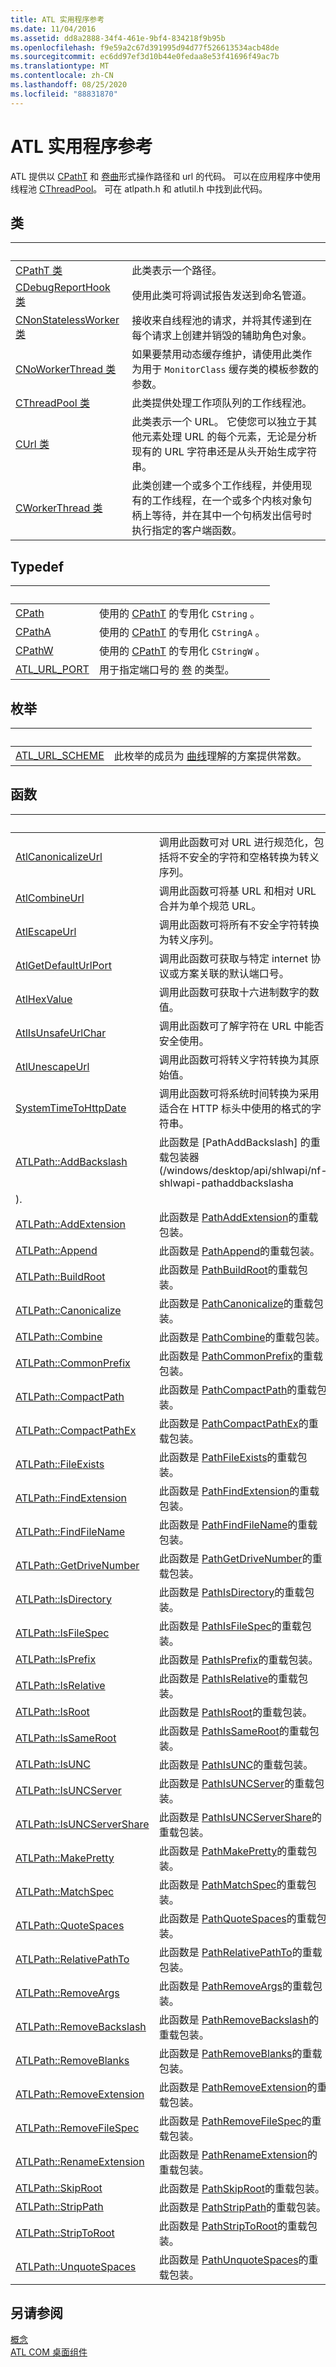 ```yaml
---
title: ATL 实用程序参考
ms.date: 11/04/2016
ms.assetid: dd8a2888-34f4-461e-9bf4-834218f9b95b
ms.openlocfilehash: f9e59a2c67d391995d94d77f526613534acb48de
ms.sourcegitcommit: ec6dd97ef3d10b44e0fedaa8e53f41696f49ac7b
ms.translationtype: MT
ms.contentlocale: zh-CN
ms.lasthandoff: 08/25/2020
ms.locfileid: "88831870"
---
```

# <a name="atl-utilities-reference"></a>ATL 实用程序参考

ATL 提供以 [CPathT](../atl/reference/cpatht-class.md) 和 [卷曲](../atl/reference/curl-class.md)形式操作路径和 url 的代码。 可以在应用程序中使用线程池 [CThreadPool](../atl/reference/cthreadpool-class.md)。 可在 atlpath.h 和 atlutil.h 中找到此代码。

## <a name="classes"></a>类

| &nbsp; | &nbsp; |
|--|--|
| [CPathT 类](../atl/reference/cpatht-class.md) | 此类表示一个路径。 |
| [CDebugReportHook 类](../atl/reference/cdebugreporthook-class.md) | 使用此类可将调试报告发送到命名管道。 |
| [CNonStatelessWorker 类](../atl/reference/cnonstatelessworker-class.md) | 接收来自线程池的请求，并将其传递到在每个请求上创建并销毁的辅助角色对象。 |
| [CNoWorkerThread 类](../atl/reference/cnoworkerthread-class.md) | 如果要禁用动态缓存维护，请使用此类作为用于 `MonitorClass` 缓存类的模板参数的参数。 |
| [CThreadPool 类](../atl/reference/cthreadpool-class.md) | 此类提供处理工作项队列的工作线程池。 |
| [CUrl 类](../atl/reference/curl-class.md) | 此类表示一个 URL。 它使您可以独立于其他元素处理 URL 的每个元素，无论是分析现有的 URL 字符串还是从头开始生成字符串。 |
| [CWorkerThread 类](../atl/reference/cworkerthread-class.md) | 此类创建一个或多个工作线程，并使用现有的工作线程，在一个或多个内核对象句柄上等待，并在其中一个句柄发出信号时执行指定的客户端函数。 |

## <a name="typedefs"></a>Typedef

| &emsp; | &emsp; |
|--|--|
| [CPath](../atl/reference/atl-typedefs.md#cpath) | 使用的 [CPathT](../atl/reference/cpatht-class.md) 的专用化 `CString` 。 |
| [CPathA](../atl/reference/atl-typedefs.md#cpatha) | 使用的 [CPathT](../atl/reference/cpatht-class.md) 的专用化 `CStringA` 。 |
| [CPathW](../atl/reference/atl-typedefs.md#cpathw) | 使用的 [CPathT](../atl/reference/cpatht-class.md) 的专用化 `CStringW` 。 |
| [ATL_URL_PORT](../atl/reference/atl-typedefs.md#atl_url_port) | 用于指定端口号的 [卷](../atl/reference/curl-class.md) 的类型。 |

## <a name="enums"></a>枚举

| &emsp; | &emsp; |
|--|--|
| [ATL_URL_SCHEME](../atl/reference/atl-url-scheme-enum.md) | 此枚举的成员为 [曲线](../atl/reference/curl-class.md)理解的方案提供常数。 |

## <a name="functions"></a>函数

| &emsp; | &emsp; |
|--|--|
| [AtlCanonicalizeUrl](../atl/reference/atl-http-utility-functions.md#atlcanonicalizeurl) | 调用此函数可对 URL 进行规范化，包括将不安全的字符和空格转换为转义序列。 |
| [AtlCombineUrl](../atl/reference/atl-http-utility-functions.md#atlcombineurl) | 调用此函数可将基 URL 和相对 URL 合并为单个规范 URL。 |
| [AtlEscapeUrl](../atl/reference/atl-http-utility-functions.md#atlescapeurl) | 调用此函数可将所有不安全字符转换为转义序列。 |
| [AtlGetDefaultUrlPort](../atl/reference/atl-http-utility-functions.md#atlgetdefaulturlport) | 调用此函数可获取与特定 internet 协议或方案关联的默认端口号。 |
| [AtlHexValue](../atl/reference/atl-text-encoding-functions.md#atlhexvalue) | 调用此函数可获取十六进制数字的数值。 |
| [AtlIsUnsafeUrlChar](../atl/reference/atl-http-utility-functions.md#atlisunsafeurlchar) | 调用此函数可了解字符在 URL 中能否安全使用。 |
| [AtlUnescapeUrl](../atl/reference/atl-http-utility-functions.md#atlunescapeurl) | 调用此函数可将转义字符转换为其原始值。 |
| [SystemTimeToHttpDate](../atl/reference/atl-http-utility-functions.md#systemtimetohttpdate) | 调用此函数可将系统时间转换为采用适合在 HTTP 标头中使用的格式的字符串。 |
| [ATLPath::AddBackslash](../atl/reference/atl-path-functions.md#addbackslash) | 此函数是 [PathAddBackslash] 的重载包装器 (/windows/desktop/api/shlwapi/nf-shlwapi-pathaddbackslasha |
| ). |
| [ATLPath::AddExtension](../atl/reference/atl-path-functions.md#addextension) | 此函数是 [PathAddExtension](/windows/win32/api/shlwapi/nf-shlwapi-pathaddextensionw)的重载包装。 |
| [ATLPath::Append](../atl/reference/atl-path-functions.md#append) | 此函数是 [PathAppend](/windows/win32/api/shlwapi/nf-shlwapi-pathappendw)的重载包装。 |
| [ATLPath::BuildRoot](../atl/reference/atl-path-functions.md#buildroot) | 此函数是 [PathBuildRoot](/windows/win32/api/shlwapi/nf-shlwapi-pathbuildrootw)的重载包装。 |
| [ATLPath::Canonicalize](../atl/reference/atl-path-functions.md#canonicalize) | 此函数是 [PathCanonicalize](/windows/win32/api/shlwapi/nf-shlwapi-pathcanonicalizew)的重载包装。 |
| [ATLPath::Combine](../atl/reference/atl-path-functions.md#combine) | 此函数是 [PathCombine](/windows/win32/api/shlwapi/nf-shlwapi-pathcombinew)的重载包装。 |
| [ATLPath::CommonPrefix](../atl/reference/atl-path-functions.md#commonprefix) | 此函数是 [PathCommonPrefix](/windows/win32/api/shlwapi/nf-shlwapi-pathcommonprefixw)的重载包装。 |
| [ATLPath::CompactPath](../atl/reference/atl-path-functions.md#compactpath) | 此函数是 [PathCompactPath](/windows/win32/api/shlwapi/nf-shlwapi-pathcompactpathw)的重载包装。 |
| [ATLPath::CompactPathEx](../atl/reference/atl-path-functions.md#compactpathex) | 此函数是 [PathCompactPathEx](/windows/win32/api/shlwapi/nf-shlwapi-pathcompactpathexw)的重载包装。 |
| [ATLPath::FileExists](../atl/reference/atl-path-functions.md#fileexists) | 此函数是 [PathFileExists](/windows/win32/api/shlwapi/nf-shlwapi-pathfileexistsw)的重载包装。 |
| [ATLPath::FindExtension](../atl/reference/atl-path-functions.md#findextension) | 此函数是 [PathFindExtension](/windows/win32/api/shlwapi/nf-shlwapi-pathfindextensionw)的重载包装。 |
| [ATLPath::FindFileName](../atl/reference/atl-path-functions.md#findfilename) | 此函数是 [PathFindFileName](/windows/win32/api/shlwapi/nf-shlwapi-pathfindfilenamew)的重载包装。 |
| [ATLPath::GetDriveNumber](../atl/reference/atl-path-functions.md#getdrivenumber) | 此函数是 [PathGetDriveNumber](/windows/win32/api/shlwapi/nf-shlwapi-pathgetdrivenumberw)的重载包装。 |
| [ATLPath::IsDirectory](../atl/reference/atl-path-functions.md#isdirectory) | 此函数是 [PathIsDirectory](/windows/win32/api/shlwapi/nf-shlwapi-pathisdirectoryw)的重载包装。 |
| [ATLPath::IsFileSpec](../atl/reference/atl-path-functions.md#isfilespec) | 此函数是 [PathIsFileSpec](/windows/win32/api/shlwapi/nf-shlwapi-pathisfilespecw)的重载包装。 |
| [ATLPath::IsPrefix](../atl/reference/atl-path-functions.md#isprefix) | 此函数是 [PathIsPrefix](/windows/win32/api/shlwapi/nf-shlwapi-pathisprefixw)的重载包装。 |
| [ATLPath::IsRelative](../atl/reference/atl-path-functions.md#isrelative) | 此函数是 [PathIsRelative](/windows/win32/api/shlwapi/nf-shlwapi-pathisrelativew)的重载包装。 |
| [ATLPath::IsRoot](../atl/reference/atl-path-functions.md#isroot) | 此函数是 [PathIsRoot](/windows/win32/api/shlwapi/nf-shlwapi-pathisrootw)的重载包装。 |
| [ATLPath::IsSameRoot](../atl/reference/atl-path-functions.md#issameroot) | 此函数是 [PathIsSameRoot](/windows/win32/api/shlwapi/nf-shlwapi-pathissamerootw)的重载包装。 |
| [ATLPath::IsUNC](../atl/reference/atl-path-functions.md#isunc) | 此函数是 [PathIsUNC](/windows/win32/api/shlwapi/nf-shlwapi-pathisuncw)的重载包装。 |
| [ATLPath::IsUNCServer](../atl/reference/atl-path-functions.md#isuncserver) | 此函数是 [PathIsUNCServer](/windows/win32/api/shlwapi/nf-shlwapi-pathisuncserverw)的重载包装。 |
| [ATLPath::IsUNCServerShare](../atl/reference/atl-path-functions.md#isuncservershare) | 此函数是 [PathIsUNCServerShare](/windows/win32/api/shlwapi/nf-shlwapi-pathisuncserversharew)的重载包装。 |
| [ATLPath::MakePretty](../atl/reference/atl-path-functions.md#makepretty) | 此函数是 [PathMakePretty](/windows/win32/api/shlwapi/nf-shlwapi-pathmakeprettyw)的重载包装。 |
| [ATLPath::MatchSpec](../atl/reference/atl-path-functions.md#matchspec) | 此函数是 [PathMatchSpec](/windows/win32/api/shlwapi/nf-shlwapi-pathmatchspecw)的重载包装。 |
| [ATLPath::QuoteSpaces](../atl/reference/atl-path-functions.md#quotespaces) | 此函数是 [PathQuoteSpaces](/windows/win32/api/shlwapi/nf-shlwapi-pathquotespacesw)的重载包装。 |
| [ATLPath::RelativePathTo](../atl/reference/atl-path-functions.md#relativepathto) | 此函数是 [PathRelativePathTo](/windows/win32/api/shlwapi/nf-shlwapi-pathrelativepathtow)的重载包装。 |
| [ATLPath::RemoveArgs](../atl/reference/atl-path-functions.md#removeargs) | 此函数是 [PathRemoveArgs](/windows/win32/api/shlwapi/nf-shlwapi-pathremoveargsw)的重载包装。 |
| [ATLPath::RemoveBackslash](../atl/reference/atl-path-functions.md#removebackslash) | 此函数是 [PathRemoveBackslash](/windows/win32/api/shlwapi/nf-shlwapi-pathremovebackslashw)的重载包装。 |
| [ATLPath::RemoveBlanks](../atl/reference/atl-path-functions.md#removeblanks) | 此函数是 [PathRemoveBlanks](/windows/win32/api/shlwapi/nf-shlwapi-pathremoveblanksw)的重载包装。 |
| [ATLPath::RemoveExtension](../atl/reference/atl-path-functions.md#removeextension) | 此函数是 [PathRemoveExtension](/windows/win32/api/shlwapi/nf-shlwapi-pathremoveextensionw)的重载包装。 |
| [ATLPath::RemoveFileSpec](../atl/reference/atl-path-functions.md#removefilespec) | 此函数是 [PathRemoveFileSpec](/windows/win32/api/shlwapi/nf-shlwapi-pathremovefilespecw)的重载包装。 |
| [ATLPath::RenameExtension](../atl/reference/atl-path-functions.md#renameextension) | 此函数是 [PathRenameExtension](/windows/win32/api/shlwapi/nf-shlwapi-pathrenameextensionw)的重载包装。 |
| [ATLPath::SkipRoot](../atl/reference/atl-path-functions.md#skiproot) | 此函数是 [PathSkipRoot](/windows/win32/api/shlwapi/nf-shlwapi-pathskiprootw)的重载包装。 |
| [ATLPath::StripPath](../atl/reference/atl-path-functions.md#strippath) | 此函数是 [PathStripPath](/windows/win32/api/shlwapi/nf-shlwapi-pathstrippathw)的重载包装。 |
| [ATLPath::StripToRoot](../atl/reference/atl-path-functions.md#striptoroot) | 此函数是 [PathStripToRoot](/windows/win32/api/shlwapi/nf-shlwapi-pathstriptorootw)的重载包装。 |
| [ATLPath::UnquoteSpaces](../atl/reference/atl-path-functions.md#unquotespaces) | 此函数是 [PathUnquoteSpaces](/windows/win32/api/shlwapi/nf-shlwapi-pathunquotespacesw)的重载包装。 |

## <a name="see-also"></a>另请参阅

[概念](../atl/active-template-library-atl-concepts.md)<br/>
[ATL COM 桌面组件](../atl/atl-com-desktop-components.md)
